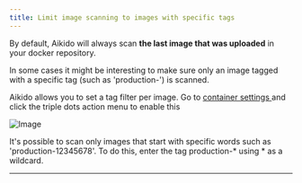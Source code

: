 ```yaml
---
title: Limit image scanning to images with specific tags
---
```



By default, Aikido will always scan **the last image that was uploaded** in your docker repository.

In some cases it might be interesting to make sure only an image tagged with a specific tag (such as 'production-') is scanned.

Aikido allows you to set a tag filter per image. Go to [container settings ](https://app.aikido.dev/settings/container-image-registry)and click the triple dots action menu to enable this

![Image](https://ucarecdn.com/ff0ba934-e45e-48d7-97fb-6ee210259479/)

It's possible to scan only images that start with specific words such as 'production-12345678'. To do this, enter the tag production-\* using \* as a wildcard.

---